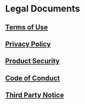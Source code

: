 # Legal Documents

## [Terms of Use](/_minio/aim-assets/legal/AI%20Platform%20使用條款_CHT_20200720.pdf)

## [Privacy Policy](/_minio/aim-assets/legal/AI%20Platform_隱私權政策_CHT_20180525.pdf)

## [Product Security](/_minio/aim-assets/legal/AI%20Platform_產品安全性_EN_20161209.pdf)

## [Code of Conduct](/_minio/aim-assets/legal/AI%20Platform_行為守則_20110308.pdf)

## [Third Party Notice](/_minio/aim-assets/legal/AI%20Platform_第三方授權提示.txt)

